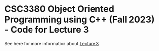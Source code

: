 # CSC3380 Object Oriented Programming using C++ (Fall 2023) - Code for Lecture 3

See here for more information about [Lecture 3][lecture3]

[lecture3]: https://teaching.hkaiser.org/fall2023/csc3380/course/lecture3.html
